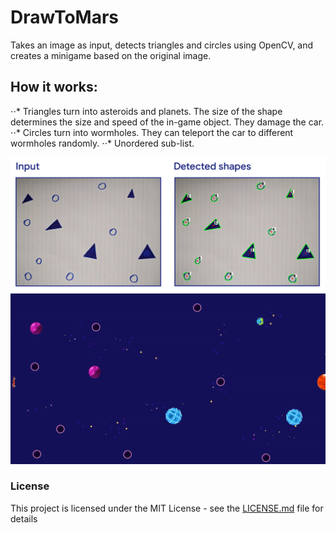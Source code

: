 # DrawToMars
Takes an image as input, detects triangles and circles using OpenCV, and creates a minigame based on the original image.
## How it works:
⋅⋅* Triangles turn into asteroids and planets. The size of the shape determines the size and speed of the in-game object. They damage the car. 
⋅⋅* Circles turn into wormholes. They can teleport the car to different wormholes randomly.
⋅⋅* Unordered sub-list. 

![](https://raw.githubusercontent.com/LedioTerolli/DrawToMars/master/images/in_out.jpg)
![](https://raw.githubusercontent.com/LedioTerolli/DrawToMars/master/images/first_frame.png)
### License
This project is licensed under the MIT License - see the [LICENSE.md](LICENSE.md) file for details

